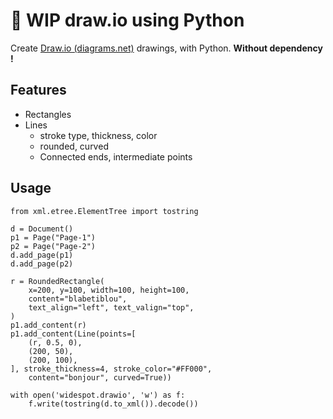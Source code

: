 # 🚧 WIP draw.io using Python

Create [Draw.io (diagrams.net)](https://app.diagrams.net/) drawings, with Python. **Without dependency !**

## Features

* Rectangles
* Lines
    * stroke type, thickness, color
    * rounded, curved
    * Connected ends, intermediate points

## Usage

```
from xml.etree.ElementTree import tostring

d = Document()
p1 = Page("Page-1")
p2 = Page("Page-2")
d.add_page(p1)
d.add_page(p2)

r = RoundedRectangle(
    x=200, y=100, width=100, height=100,
    content="blabetiblou",
    text_align="left", text_valign="top",
)
p1.add_content(r)
p1.add_content(Line(points=[
    (r, 0.5, 0),
    (200, 50),
    (200, 100),
], stroke_thickness=4, stroke_color="#FF000",
    content="bonjour", curved=True))

with open('widespot.drawio', 'w') as f:
    f.write(tostring(d.to_xml()).decode())
```
